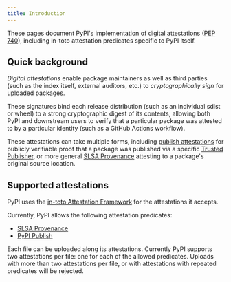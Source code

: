 ```yaml
---
title: Introduction
---
```


<!--[[ preview('index-attestations') ]]-->

These pages document PyPI's implementation of digital attestations ([PEP 740]),
including in-toto attestation predicates specific to PyPI itself.

## Quick background

*Digital attestations* enable package maintainers as well as third parties (such
as the index itself, external auditors, etc.) to *cryptographically sign*
for uploaded packages.

These signatures bind each release distribution (such as an individual sdist or
wheel) to a strong cryptographic digest of its contents, allowing both PyPI
and downstream users to verify that a particular package was attested to by
a particular identity (such as a GitHub Actions workflow).

These attestations can take multiple forms, including [publish attestations]
for publicly verifiable proof that a package was published via a specific
[Trusted Publisher], or more general [SLSA Provenance] attesting to a package's
original source location.

## Supported attestations

PyPI uses the [in-toto Attestation Framework] for the attestations it accepts.

Currently, PyPI allows the following attestation predicates:

* [SLSA Provenance]
* [PyPI Publish]

Each file can be uploaded along its attestations. Currently PyPI supports two
attestations per file: one for each of the allowed predicates. Uploads with more
than two attestations per file, or with attestations with repeated predicates will
be rejected.

[in-toto Attestation Framework]: https://github.com/in-toto/attestation/blob/main/spec/README.md

[PEP 740]: https://peps.python.org/pep-0740/

[PyPI Publish]: /attestations/publish/v1/

[publish attestations]: /attestations/publish/v1/

[Trusted Publisher]: /trusted-publishers/

[SLSA Provenance]: https://slsa.dev/spec/v1.0/provenance


